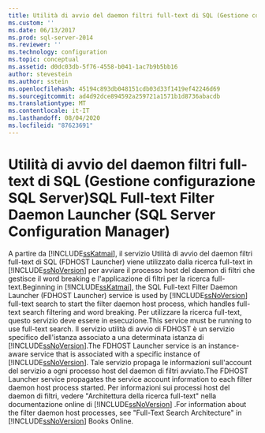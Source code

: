 ```yaml
---
title: Utilità di avvio del daemon filtri full-text di SQL (Gestione configurazione SQL Server) | Microsoft Docs
ms.custom: ''
ms.date: 06/13/2017
ms.prod: sql-server-2014
ms.reviewer: ''
ms.technology: configuration
ms.topic: conceptual
ms.assetid: d0dc03db-5f76-4558-b041-1ac7b9b5bb16
author: stevestein
ms.author: sstein
ms.openlocfilehash: 45194c893db048151cdb03d33f1419ef42246d69
ms.sourcegitcommit: ad4d92dce894592a259721a1571b1d8736abacdb
ms.translationtype: MT
ms.contentlocale: it-IT
ms.lasthandoff: 08/04/2020
ms.locfileid: "87623691"
---
```

# <a name="sql-full-text-filter-daemon-launcher-sql-server-configuration-manager"></a><span data-ttu-id="8724c-102">Utilità di avvio del daemon filtri full-text di SQL (Gestione configurazione SQL Server)</span><span class="sxs-lookup"><span data-stu-id="8724c-102">SQL Full-text Filter Daemon Launcher (SQL Server Configuration Manager)</span></span>
  <span data-ttu-id="8724c-103">A partire da [!INCLUDE[ssKatmai](../../includes/sskatmai-md.md)], il servizio Utilità di avvio del daemon filtri full-text di SQL (FDHOST Launcher) viene utilizzato dalla ricerca full-text in [!INCLUDE[ssNoVersion](../../includes/ssnoversion-md.md)] per avviare il processo host del daemon di filtri che gestisce il word breaking e l'applicazione di filtri per la ricerca full-text.</span><span class="sxs-lookup"><span data-stu-id="8724c-103">Beginning in [!INCLUDE[ssKatmai](../../includes/sskatmai-md.md)], the SQL Full-text Filter Daemon Launcher (FDHOST Launcher) service is used by [!INCLUDE[ssNoVersion](../../includes/ssnoversion-md.md)] full-text search to start the filter daemon host process, which handles full-text search filtering and word breaking.</span></span> <span data-ttu-id="8724c-104">Per utilizzare la ricerca full-text, questo servizio deve essere in esecuzione.</span><span class="sxs-lookup"><span data-stu-id="8724c-104">This service must be running to use full-text search.</span></span> <span data-ttu-id="8724c-105">Il servizio utilità di avvio di FDHOST è un servizio specifico dell'istanza associato a una determinata istanza di [!INCLUDE[ssNoVersion](../../includes/ssnoversion-md.md)].</span><span class="sxs-lookup"><span data-stu-id="8724c-105">The FDHOST Launcher service is an instance-aware service that is associated with a specific instance of [!INCLUDE[ssNoVersion](../../includes/ssnoversion-md.md)].</span></span> <span data-ttu-id="8724c-106">Tale servizio propaga le informazioni sull'account del servizio a ogni processo host del daemon di filtri avviato.</span><span class="sxs-lookup"><span data-stu-id="8724c-106">The FDHOST Launcher service propagates the service account information to each filter daemon host process started.</span></span> <span data-ttu-id="8724c-107">Per informazioni sui processi host del daemon di filtri, vedere "Architettura della ricerca full-text" nella documentazione online di [!INCLUDE[ssNoVersion](../../includes/ssnoversion-md.md)] .</span><span class="sxs-lookup"><span data-stu-id="8724c-107">For information about the filter daemon host processes, see "Full-Text Search Architecture" in [!INCLUDE[ssNoVersion](../../includes/ssnoversion-md.md)] Books Online.</span></span>  
  
  
